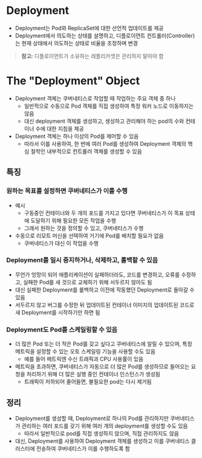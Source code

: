 # Deployment

- Deployment는 Pod와 ReplicaSet에 대한 선언적 업데이트를 제공
- Deployment에서 의도하는 상태를 설명하고, 디플로이먼트 컨트롤러(Controller)는 현재 상태에서 의도하는 상태로 비율을 조정하며 변경

> **참고:** 디플로이먼트가 소유하는 레플리카셋은 관리하지 말아야 함

# The "Deployment" Object

- Deployment 객체는 쿠버네티스로 작업할 때 작업하는 주요 객체 중 하나
	- 일반적으로 수동으로 Pod 객체를 직접 생성하여 특정 워커 노드로 이동하지는 않음
	- 대신 deployment 객체를 생성하고, 생성하고 관리해야 하는 pod의 수와 컨테이너 수에 대한 지침을 제공
- Deployment 객체는 하나 이상의 Pod를 제어할 수 있음
	- 따라서 이를 사용하여, 한 번에 여러 Pod를 생성하여 Deployment 객체의 핵심 철학인 내부적으로 컨트롤러 객체를 생성할 수 있음

## 특징
### 원하는 목표를 설정하면 쿠버네티스가 이를 수행

- 예시
	- 구동중인 컨테이너와 두 개의 포드를 가지고 있다면 쿠버네티스가 이 목표 상태에 도달하기 위해 필요한 모든 작업을 수행
	- 그래서 원하는 것을 정의할 수 있고, 쿠버네티스가 수행
- 수동으로 리모트 머신을 선택하여 거기에 Pod를 배치할 필요가 없음
	- 쿠버네티스가 대신 이 작업을 수행

### Deployment를 일시 중지하거나, 삭제하고, 롤백할 수 있음

- 무언가 엉망이 되어 애플리케이션이 실패하더라도, 코드를 변경하고, 오류를 수정하고, 실패한 Pod를 새 것으로 교체하기 위해 서두르지 않아도 됨
- 대신 실패한 Deployment를 롤백하고 이전에 작동했던 Deployment로 돌아갈 수 있음
- 서두르지 않고 버그를 수정한 뒤 업데이트된 컨테이너 이미지의 업데이트된 코드로 새 Deployment를 시작하기만 하면 됨

### Deployment도 Pod를 스케일링할 수 있음

- 더 많은 Pod 또는 더 적은 Pod를 갖고 싶다고 쿠버네티스에 알릴 수 있으며, 특정 메트릭을 설정할 수 있는 오토 스케일링 기능을 사용할 수도 있음
	- 예를 들어 메트릭엔 수신 트래픽과 CPU 사용률이 있음
- 메트릭을 초과하면, 쿠버네티스가 자동으로 더 많은 Pod를 생성하므로 들어오는 요청을 처리하기 위해 더 많은 실행 중인 컨테이너 인스턴스가 생성됨
	- 트래픽이 저하되어 줄어들면, 불필요한 pod는 다시 제거됨

## 정리

- Deployment를 생성할 때, Deployment로 하나의 Pod를 관리하지만 쿠버네티스가 관리하는 여러 포드를 갖기 위해 여러 개의 deployment를 생성할 수도 있음
	- 따라서 일반적으로 pod를 직접 생성하지 않으며, 직접 관리하지도 않음
- 대신, Deployment를 사용하여 Deployment 객체를 생성하고 이를 쿠버네티스 클러스터에 전송하여 쿠버네티스가 이를 수행하도록 함
